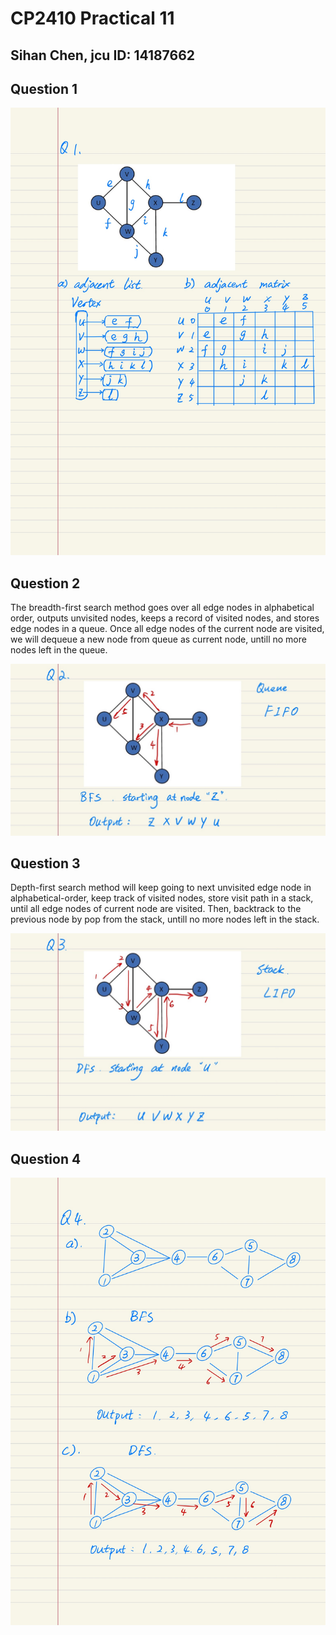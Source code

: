 # CP2410 Practical 11
## Sihan Chen, jcu ID: 14187662

## Question 1

<img src="./images/11_q1.jpg" width="600px" />

<div style="page-break-after: always;"></div>

## Question 2

The breadth-first search method goes over all edge nodes in alphabetical order, outputs unvisited nodes, keeps a record of visited nodes, and stores edge nodes in a queue. Once all edge nodes of the current node are visited, we will dequeue a new node from queue as current node, untill no more nodes left in the queue. 

<img src="./images/11_q2.jpg" width="600px" />

## Question 3

Depth-first search method will keep going to next unvisited edge node in alphabetical-order, keep track of visited nodes, store visit path in a stack, until all edge nodes of current node are visited. Then, backtrack to the previous node by pop from the stack, untill no more nodes left in the stack. 

<img src="./images/11_q3.jpg" width="600px" />

<div style="page-break-after: always;"></div>

## Question 4

<img src="./images/11_q4.jpg" width="600px" />

